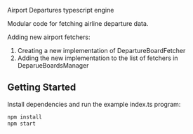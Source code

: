 Airport Departures typescript engine

Modular code for fetching airline departure data.

Adding new airport fetchers:

1. Creating a new implementation of DepartureBoardFetcher
2. Adding the new implementation to the list of fetchers in DeparueBoardsManager

## Getting Started

Install dependencies and run the example index.ts program:

```bash
npm install
npm start
```
